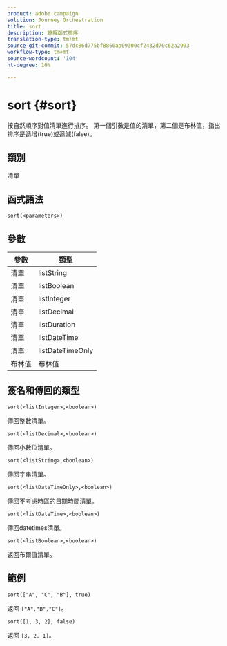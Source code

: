 ```yaml
---
product: adobe campaign
solution: Journey Orchestration
title: sort
description: 瞭解函式排序
translation-type: tm+mt
source-git-commit: 57dc86d775bf8860aa09300cf2432d70c62a2993
workflow-type: tm+mt
source-wordcount: '104'
ht-degree: 10%

---
```



# sort {#sort}

按自然順序對值清單進行排序。 第一個引數是值的清單，第二個是布林值，指出排序是遞增(true)或遞減(false)。

## 類別

清單

## 函式語法

`sort(<parameters>)`

## 參數

| 參數 | 類型 |
|-----------|------------------|
| 清單 | listString |
| 清單 | listBoolean |
| 清單 | listInteger |
| 清單 | listDecimal |
| 清單 | listDuration |
| 清單 | listDateTime |
| 清單 | listDateTimeOnly |
| 布林值 | 布林值 |

## 簽名和傳回的類型

`sort(<listInteger>,<boolean>)`

傳回整數清單。

`sort(<listDecimal>,<boolean>)`

傳回小數位清單。

`sort(<listString>,<boolean>)`

傳回字串清單。

`sort(<listDateTimeOnly>,<boolean>)`

傳回不考慮時區的日期時間清單。

`sort(<listDateTime>,<boolean>)`

傳回datetimes清單。

`sort(<listBoolean>,<boolean>)`

返回布爾值清單。

## 範例

`sort(["A", "C", "B"], true)`

返回 `["A","B","C"]`。

`sort([1, 3, 2], false)`

返回 `[3, 2, 1]`。
